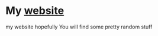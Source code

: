 # My [website](https://jeetelongname.github.io)

my website hopefully
You will find some pretty random stuff
